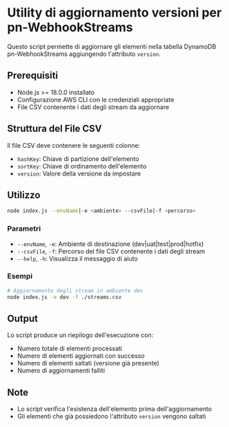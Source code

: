 # Utility di aggiornamento versioni per pn-WebhookStreams

Questo script permette di aggiornare gli elementi nella tabella DynamoDB pn-WebhookStreams aggiungendo l'attributo `version`.

## Prerequisiti

- Node.js >= 18.0.0 installato
- Configurazione AWS CLI con le credenziali appropriate
- File CSV contenente i dati degli stream da aggiornare

## Struttura del File CSV

Il file CSV deve contenere le seguenti colonne:
- `hashKey`: Chiave di partizione dell'elemento
- `sortKey`: Chiave di ordinamento dell'elemento
- `version`: Valore della versione da impostare

## Utilizzo

```bash
node index.js --envName|-e <ambiente> --csvFile|-f <percorso>
```

### Parametri

- `--envName`, `-e`: Ambiente di destinazione (dev|uat|test|prod|hotfix)
- `--csvFile`, `-f`: Percorso del file CSV contenente i dati degli stream
- `--help`, `-h`: Visualizza il messaggio di aiuto

### Esempi

```bash
# Aggiornamento degli stream in ambiente dev
node index.js -e dev -f ./streams.csv
```

## Output

Lo script produce un riepilogo dell'esecuzione con:
- Numero totale di elementi processati
- Numero di elementi aggiornati con successo
- Numero di elementi saltati (versione già presente)
- Numero di aggiornamenti falliti

## Note

- Lo script verifica l'esistenza dell'elemento prima dell'aggiornamento
- Gli elementi che già possiedono l'attributo `version` vengono saltati